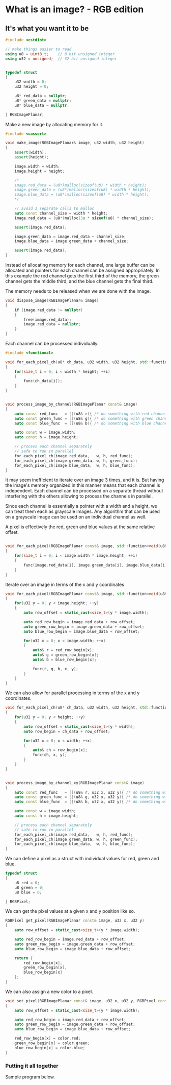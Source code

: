 # What is an image? - RGB edition
## It's what you want it to be

```cpp
#include <cstdint>

// make things easier to read
using u8 = uint8_t;    // 8 bit unsigned integer
using u32 = unsigned;  // 32 bit unsigned integer


typedef struct
{
    u32 width = 0;
    u32 height = 0;

    u8* red_data = nullptr;
    u8* green_data = nullptr;
    u8* blue_data = nullptr;

} RGBImagePlanar;
```

Make a new image by allocating memory for it.

```cpp
#include <cassert>

void make_image(RGBImagePlanar& image, u32 width, u32 height)
{
    assert(width);
    assert(height);

    image.width = width;
    image.height = height;

    /*
    image.red_data = (u8*)malloc(sizeof(u8) * width * height);
    image.green_data = (u8*)malloc(sizeof(u8) * width * height);
    image.blue_data = (u8*)malloc(sizeof(u8) * width * height);
    */

    // avoid 3 separate calls to malloc
    auto const channel_size = width * height;
    image.red_data = (u8*)malloc(3u * sizeof(u8) * channel_size);

    assert(image.red_data);

    image.green_data = image.red_data + channel_size;
    image.blue_data = image.green_data + channel_size;

    assert(image.red_data);
}
```

Instead of allocating memory for each channel, one large buffer can be allocated and pointers for each channel can be assigned appropriately.  In this example the red channel gets the first third of the memory, the green channel gets the middle third, and the blue channel gets the final third.

The memory needs to be released when we are done with the image.

```cpp
void dispose_image(RGBImagePlanar& image)
{
    if (image.red_data != nullptr)
    {
        free(image.red_data);
        image.red_data = nullptr;
    }
}
```

Each channel can be processed individually.

```cpp
#include <functional>

void for_each_pixel_ch(u8* ch_data, u32 width, u32 height, std::function<void(u8& ch)> const& func)
{
    for(size_t i = 0; i < width * height; ++i)
    {
        func(ch_data[i]);
    }
}


void process_image_by_channel(RGBImagePlanar const& image)
{
    auto const red_func   = [](u8& r){ /* do something with red channel */ };
    auto const green_func = [](u8& g){ /* do something with green channel */ };
    auto const blue_func  = [](u8& b){ /* do something with blue channel */ };

    auto const w = image.width;
    auto const h = image.height;

    // process each channel separately
    // safe to run in parallel
    for_each_pixel_ch(image.red_data,   w, h, red_func);
    for_each_pixel_ch(image.green_data, w, h, green_func);
    for_each_pixel_ch(image.blue_data,  w, h, blue_func);
}
```

It may seem inefficient to iterate over an image 3 times, and it is.  But having the image's memory organized in this manner means that each channel is independent.  Each channel can be processed on a separate thread without interfering with the others allowing to process the channels in parallel.

Since each channel is essentially a pointer with a width and a height, we can treat them each as grayscale images.  Any algorithm that can be used on a grayscale image can be used on an individual channel as well.

A pixel is effectively the red, green and blue values at the same relative offset.

```cpp

void for_each_pixel(RGBImagePlanar const& image, std::function<void(u8& r, u8& g, u8& b)> const& func)
{
    for(size_t i = 0; i < image.width * image.height; ++i)
    {
        func(image.red_data[i], image.green_data[i], image.blue_data[i]);
    }
}
```

Iterate over an image in terms of the x and y coordinates

```cpp
void for_each_pixel(RGBImagePlanar const& image, std::function<void(u8& r, u8& g, u8& b, u32 x, u32 y)> const& func)
{
    for(u32 y = 0; y < image.height; ++y)
    {
        auto row_offset = static_cast<size_t>(y * image.width);

        auto red_row_begin = image.red_data + row_offset;
        auto green_row_begin = image.green_data + row_offset;
        auto blue_row_begin = image.blue_data + row_offset;

        for(u32 x = 0; x < image.width; ++x)
        {
            auto& r = red_row_begin[x];
            auto& g = green_row_begin[x];
            auto& b = blue_row_begin[x];

            func(r, g, b, x, y);
        }
    }
}
```

We can also allow for parallel processing in terms of the x and y coordinates.

```cpp
void for_each_pixel_ch(u8* ch_data, u32 width, u32 height, std::function<void(u8& ch, u32 x, u32 y)> const& func)
{
    for(u32 y = 0; y < height; ++y)
    {
        auto row_offset = static_cast<size_t>(y * width);
        auto row_begin = ch_data + row_offset;

        for(u32 x = 0; x < width; ++x)
        {
            auto& ch = row_begin[x];
            func(ch, x, y);
        }
    }
}


void process_image_by_channel_xy(RGBImagePlanar const& image)
{
    auto const red_func   = [](u8& r, u32 x, u32 y){ /* do something with red channel */ };
    auto const green_func = [](u8& g, u32 x, u32 y){ /* do something with green channel */ };
    auto const blue_func  = [](u8& b, u32 x, u32 y){ /* do something with blue channel */ };

    auto const w = image.width;
    auto const h = image.height;

    // process each channel separately
    // safe to run in parallel
    for_each_pixel_ch(image.red_data,   w, h, red_func);
    for_each_pixel_ch(image.green_data, w, h, green_func);
    for_each_pixel_ch(image.blue_data,  w, h, blue_func);
}
```

We can define a pixel as a struct with individual values for red, green and blue.

```cpp
typedef struct
{
    u8 red = 0;
    u8 green = 0;
    u8 blue = 0;

} RGBPixel;
```

We can get the pixel values at a given x and y position like so.

```cpp
RGBPixel get_pixel(RGBImagePlanar const& image, u32 x, u32 y)
{
    auto row_offset = static_cast<size_t>(y * image.width);

    auto red_row_begin = image.red_data + row_offset;
    auto green_row_begin = image.green_data + row_offset;
    auto blue_row_begin = image.blue_data + row_offset;

    return {
        red_row_begin[x],
        green_row_begin[x],
        blue_row_begin[x]
    };
}
```

We can also assign a new color to a pixel.

```cpp
void set_pixel(RGBImagePlanar const& image, u32 x, u32 y, RGBPixel const& color)
{
    auto row_offset = static_cast<size_t>(y * image.width);

    auto red_row_begin = image.red_data + row_offset;
    auto green_row_begin = image.green_data + row_offset;
    auto blue_row_begin = image.blue_data + row_offset;

    red_row_begin[x] = color.red;
    green_row_begin[x] = color.green;
    blue_row_begin[x] = color.blue;
}
```

### Putting it all together

Sample program below.

```cpp

```